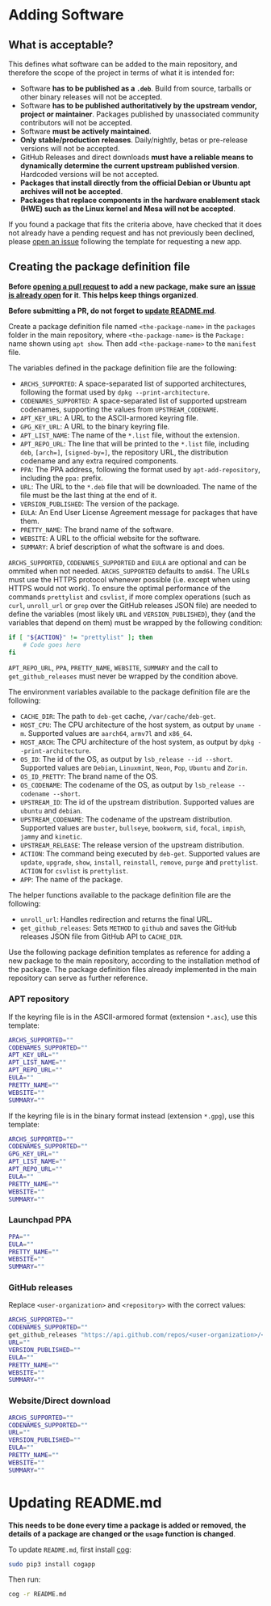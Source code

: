 # Adding Software
## What is acceptable?
This defines what software can be added to the main repository, and therefore the scope of the project in terms of what it is intended for:
* Software **has to be published as a `.deb`**. Build from source, tarballs or other binary releases will not be accepted.
* Software **has to be published authoritatively by the upstream vendor, project or maintainer**. Packages published by unassociated community contributors will not be accepted.
* Software **must be actively maintained**.
* **Only stable/production releases**. Daily/nightly, betas or pre-release versions will not be accepted.
* GitHub Releases and direct downloads **must have a reliable means to dynamically determine the current upstream published version**. Hardcoded versions will be not accepted.
* **Packages that install directly from the official Debian or Ubuntu apt archives will not be accepted**.
* **Packages that replace components in the hardware enablement stack (HWE) such as the Linux kernel and Mesa will not be accepted**.

If you found a package that fits the criteria above, have checked that it does not already have a pending request and has not previously been declined, please [open an issue](../../issues/new) following the template for requesting a new app.

## Creating the package definition file
**Before [opening a pull request](../../pulls) to add a new package, make sure an [issue is already open](../../issues) for it**. **This helps keep things organized**.

**Before submitting a PR, do not forget to [update README.md](#updating-readmemd)**.

Create a package definition file named `<the-package-name>` in the `packages` folder in the main repository, where `<the-package-name>` is the `Package:` name shown using `apt show`. Then add `<the-package-name>` to the `manifest` file.

The variables defined in the package definition file are the following:
* `ARCHS_SUPPORTED`: A space-separated list of supported architectures, following the format used by `dpkg --print-architecture`.
* `CODENAMES_SUPPORTED`: A space-separated list of supported upstream codenames, supporting the values from `UPSTREAM_CODENAME`.
* `APT_KEY_URL`: A URL to the ASCII-armored keyring file.
* `GPG_KEY_URL`: A URL to the binary keyring file.
* `APT_LIST_NAME`: The name of the `*.list` file, without the extension.
* `APT_REPO_URL`: The line that will be printed to the `*.list` file, including `deb`, `[arch=]`, `[signed-by=]`, the repository URL, the distribution codename and any extra required components.
* `PPA`: The PPA address, following the format used by `apt-add-repository`, including the `ppa:` prefix.
* `URL`: The URL to the `*.deb` file that will be downloaded. The name of the file must be the last thing at the end of it.
* `VERSION_PUBLISHED`: The version of the package.
* `EULA`: An End User License Agreement message for packages that have them.
* `PRETTY_NAME`: The brand name of the software.
* `WEBSITE`: A URL to the official website for the software.
* `SUMMARY`: A brief description of what the software is and does.

`ARCHS_SUPPORTED`, `CODENAMES_SUPPORTED` and `EULA` are optional and can be ommited when not needed. `ARCHS_SUPPORTED` defaults to `amd64`. The URLs must use the HTTPS protocol whenever possible (i.e. except when using HTTPS would not work). To ensure the optimal performance of the commands `prettylist` and `csvlist`, if more complex operations (such as `curl`, `unroll_url` or `grep` over the GitHub releases JSON file) are needed to define the variables (most likely `URL` and `VERSION_PUBLISHED`), they (and the variables that depend on them) must be wrapped by the following condition:
```bash
if [ "${ACTION}" != "prettylist" ]; then
    # Code goes here
fi
```

`APT_REPO_URL`, `PPA`, `PRETTY_NAME`, `WEBSITE`, `SUMMARY` and the call to `get_github_releases` must never be wrapped by the condition above.

The environment variables available to the package definition file are the following:
* `CACHE_DIR`: The path to `deb-get` cache, `/var/cache/deb-get`.
* `HOST_CPU`: The CPU architecture of the host system, as output by `uname -m`. Supported values are `aarch64`, `armv7l` and `x86_64`.
* `HOST_ARCH`: The CPU architecture of the host system, as output by `dpkg --print-architecture`.
* `OS_ID`: The id of the OS, as output by `lsb_release --id --short`. Supported values are `Debian`, `Linuxmint`, `Neon`, `Pop`, `Ubuntu` and `Zorin`.
* `OS_ID_PRETTY`: The brand name of the OS.
* `OS_CODENAME`: The codename of the OS, as output by `lsb_release --codename --short`.
* `UPSTREAM_ID`: The id of the upstream distribution. Supported values are `ubuntu` and `debian`.
* `UPSTREAM_CODENAME`: The codename of the upstream distribution. Supported values are `buster`, `bullseye`, `bookworm`, `sid`, `focal`, `impish`, `jammy` and `kinetic`.
* `UPSTREAM_RELEASE`: The release version of the upstream distribution.
* `ACTION`: The command being executed by `deb-get`. Supported values are `update`, `upgrade`, `show`, `install`, `reinstall`, `remove`, `purge` and `prettylist`. `ACTION` for `csvlist` is `prettylist`.
* `APP`: The name of the package.

The helper functions available to the package definition file are the following:
* `unroll_url`: Handles redirection and returns the final URL.
* `get_github_releases`: Sets `METHOD` to `github` and saves the GitHub releases JSON file from GitHub API to `CACHE_DIR`.

Use the following package definition templates as reference for adding a new package to the main repository, according to the installation method of the package. The package definition files already implemented in the main repository can serve as further reference.

### APT repository
If the keyring file is in the ASCII-armored format (extension `*.asc`), use this template:
```bash
ARCHS_SUPPORTED=""
CODENAMES_SUPPORTED=""
APT_KEY_URL=""
APT_LIST_NAME=""
APT_REPO_URL=""
EULA=""
PRETTY_NAME=""
WEBSITE=""
SUMMARY=""
```
If the keyring file is in the binary format instead (extension `*.gpg`), use this template:
```bash
ARCHS_SUPPORTED=""
CODENAMES_SUPPORTED=""
GPG_KEY_URL=""
APT_LIST_NAME=""
APT_REPO_URL=""
EULA=""
PRETTY_NAME=""
WEBSITE=""
SUMMARY=""
```

### Launchpad PPA
```bash
PPA=""
EULA=""
PRETTY_NAME=""
WEBSITE=""
SUMMARY=""
```

### GitHub releases
Replace `<user-organization>` and `<repository>` with the correct values:
```bash
ARCHS_SUPPORTED=""
CODENAMES_SUPPORTED=""
get_github_releases "https://api.github.com/repos/<user-organization>/<repository>/releases/latest"
URL=""
VERSION_PUBLISHED=""
EULA=""
PRETTY_NAME=""
WEBSITE=""
SUMMARY=""
```

### Website/Direct download
```bash
ARCHS_SUPPORTED=""
CODENAMES_SUPPORTED=""
URL=""
VERSION_PUBLISHED=""
EULA=""
PRETTY_NAME=""
WEBSITE=""
SUMMARY=""
```

# Updating README.md
**This needs to be done every time a package is added or removed, the details of a package are changed or the `usage` function is changed**.

To update `README.md`, first install [cog](https://pypi.org/project/cogapp):
```bash
sudo pip3 install cogapp
```

Then run:
```bash
cog -r README.md
```
